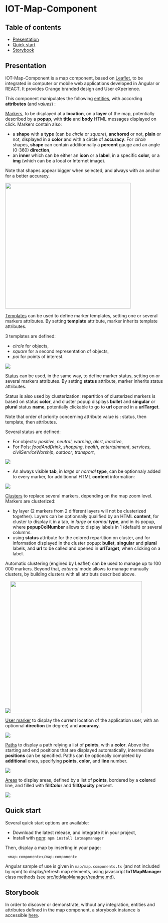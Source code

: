 # IOT-Map-Component 

## Table of contents

- [Presentation](#presentation)
- [Quick start](#quick-start)
- [Storybook](#storybook)

## Presentation

IOT-Map-Component is a map component, based on [Leaflet](https://leafletjs.com/), to be integrated in computer or mobile web applications developed in Angular or REACT. 
It provides Orange branded design and User eXperience. 

This component manipulates the following <ins>entities</ins>, with according **attributes** (and *values*) :

<ins>Markers</ins>, to be displayed at a **location**, on a **layer** of the map, potentially described by a **popup**, with **title** and **body** HTML messages displayed on click. Markers contain also: 
- a **shape** with a **type** (can be *circle* or *square*), **anchored** or not, **plain** or not, displayed in a **color** and with a circle of **accuracy**. For *circle* shapes, **shape** can contain additionnally a **percent** gauge and an angle (0-360) **direction**,
- an **inner** which can be either an **icon** or a **label**, in a specific **color**, or a **img** (which can be a local or Internet image).

Note that shapes appear bigger when selected, and always with an anchor for a better accuracy.

<img src="doc/markers.png" width="400">

<ins>Templates</ins> can be used to define marker templates, setting one or several markers attributes. By setting **template** attribute, marker inherits template attributes.

3 templates are defined:
- *circle* for objects,  
- *square* for a second representation of objects,
- *poi* for points of interest.

<img src="doc/templates.png">

<ins>Status</ins> can be used, in the same way, to define marker status, setting on or several markers attributes. By setting **status** attribute, marker inherits status attributes.

Status is also used by clusterization: repartition of clusterized markers is based on status **color**, and cluster popup displays **bullet** and **singular** or **plural** status **name**, potentially clickable to go to **url** opened in a **urlTarget**.

Note that order of priority concerning attribute value is : status, then template, then attributes.

Several status are defined: 
- For objects: *positive*, *neutral*, *warning*, *alert*, *inactive*, 
- For PoIs: *foodAndDrink*, *shopping*, *health*, *entertainment*, *services*, *civilServiceWorship*, *outdoor*, *transport*, 

<img src="doc/status.png">

- An always visible **tab**, in *large* or *normal* **type**, can be optionnaly added to every marker, for additionnal HTML **content** information:

<img src="doc/tabs.png">

<ins>Clusters</ins> to replace several markers, depending on the map zoom level.
Markers are clusterized:
- by layer (2 markers from 2 different layers will not be clusterized together). Layers can be optionnally qualified by an HTML **content**, for cluster to display it in a tab, in *large* or *normal* **type**, and in its popup, where **popupColNumber** allows to display labels in 1 (default) or several columns.
- using **status** attribute for the colored repartition on cluster, and for information displayed in the cluster popup: **bullet**, **singular** and **plural** labels, and **url** to be called and opened in **urlTarget**, when clicking on a label.

Automatic clustering (engined by Leaflet) can be used to manage up to 100 000 markers. Beyond that, *external* mode allows to manage manually clusters, by building clusters with all attributs described above.

<img src="doc/clusters.png"><img src="doc/clusters_tabs.png" width=420>

<ins>User marker</ins> to display the current location of the application user, with an optionnal **direction** (in degree) and **accuracy**.

<img src="doc/usermarker.png">

<ins>Paths</ins> to display a path relying a list of **points**, with a **color**. Above the starting and end positions that are displayed automatically, intermediate **positions** can be specified. Paths can be optionally completed by **additional** ones, specifying **points**, **color**, and **line** number.

<img src="doc/paths.png">

<ins>Areas</ins> to display areas, defined by a list of **points**, bordered by a **color**ed line, and filled with **fillColor** and **fillOpacity** percent.

<img src="doc/areas.png">

## Quick start

Several quick start options are available:
- Download the latest release, and integrate it in your project,
- Install with [npm](https://www.npmjs.com/): `npm install iotmapmanager`

Then, display a map by inserting in your page:
```
 <map-component></map-component>
```
Angular sample of use is given in ```map/map.components.ts``` (and not included by npm) to display/refresh map elements, using javascript **IoTMapManager** class methods (see [src/iotMapManager/readme.md](https://github.com/Orange-OpenSource/IOT-Map-Component/blob/master/src/iotMapManager/readme.md)).

## Storybook

In order to discover or demonstrate, without any integration, entities and attributes defined in the map component, a storybook instance is accessible [here](https://orange-opensource.github.io/IOT-Map-Component/?path=/story/iot-map-manager--clusters).

